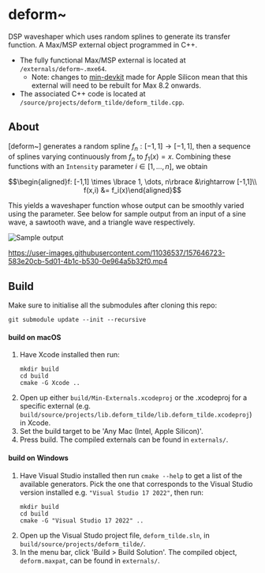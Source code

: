 # deform~

DSP waveshaper which uses random splines to generate its transfer function. A Max/MSP external object programmed in C++.


* The fully functional Max/MSP external is located at `/externals/deform~.mxe64`.
  * Note: changes to [min-devkit](https://github.com/Cycling74/min-devkit/tree/00fbf24c39169280f237c608892e402fcd1f53d9) made for Apple Silicon mean that this external will need to be rebuilt for Max 8.2 onwards.
* The associated C++ code is located at `/source/projects/deform_tilde/deform_tilde.cpp`.

## About

[deform~] generates a random spline $f_n: [-1,1] \rightarrow [-1,1]$, then a sequence of splines varying continuously from $f_n$ to $f_1(x) = x$. Combining these functions with an `Intensity` parameter $i\in[1,\dots,n]$, we obtain

$$\begin{aligned}f: [-1,1] \times \lbrace 1, \dots, n\rbrace &\rightarrow [-1,1]\\
f(x,i) &= f_i(x)\end{aligned}$$

This yields a waveshaper function whose output can be smoothly varied using the parameter. See below for sample output from an input of a sine wave, a sawtooth wave, and a triangle wave respectively.

![Sample output](https://user-images.githubusercontent.com/11036537/157645129-86b42829-dd46-475b-b6e4-d68513e04169.jpg)

https://user-images.githubusercontent.com/11036537/157646723-583e20cb-5d01-4b1c-b530-0e964a5b32f0.mp4

## Build

Make sure to initialise all the submodules after cloning this repo:

```
git submodule update --init --recursive
```

#### build on macOS

1. Have Xcode installed then run:
	```
	mkdir build
	cd build
	cmake -G Xcode ..
	```
2. Open up either `build/Min-Externals.xcodeproj` or the .xcodeproj for a specific external (e.g. `build/source/projects/lib.deform_tilde/lib.deform_tilde.xcodeproj`) in Xcode.
3. Set the build target to be 'Any Mac (Intel, Apple Silicon)'.
4. Press build. The compiled externals can be found in `externals/`.

#### build on Windows

1. Have Visual Studio installed then run `cmake --help` to get a list of the available generators. Pick the one that corresponds to the Visual Studio version installed e.g. `"Visual Studio 17 2022"`, then run:
	```
	mkdir build
	cd build
	cmake -G "Visual Studio 17 2022" ..
	```
2. Open up the Visual Studo project file, `deform_tilde.sln`, in `build/source/projects/deform_tilde/`.
3. In the menu bar, click 'Build > Build Solution'. The compiled object, `deform.maxpat`, can be found in `externals/`.
